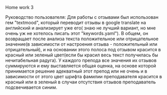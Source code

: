 Home work 3

Руководство пользователя:
Для работы с отзывами был использован гем "textmood", который переводит отзывы в google translate на английский и анализирует уже его( знаю не лучший вариант, но мне очень уж не хотелось писать этот "keywords.yaml"). В общем, он возвращает после анализа текста положительное или отрицательное значение(в зависимости от настроения отзыва - положительный или отрицательный), и на основании этого полоса под отзывом красится в красный или зеленый цвет(если бы красил весь текст получилась бы нечитабельная радуга). У каждого препода все значения их отзывов суммируются и ему выставляется общая оценка, на основе которой принимается решение адекватный этот препод или не очень и в зависимости от этого цвет шрифта фамилии преподавателя красится в красный или в зеленый в случаи отсутствия отзывов преподаватель подсвечивается синим.